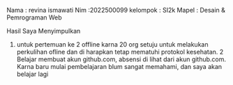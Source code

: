 Nama : revina ismawati
Nim :2022500099
kelompok : SI2k
Mapel : Desain & Pemrograman Web

Hasil Saya Menyimpulkan
1. untuk pertemuan ke 2 offline karna 20 org setuju untuk melakukan perkulihan ofline dan di harapkan tetap mematuhi protokol kesehatan.
2 Belajar membuat akun github.com, absensi di lihat dari akun github.com. Karna baru mulai pembelajaran blum sangat memahami, dan saya akan belajar lagi
